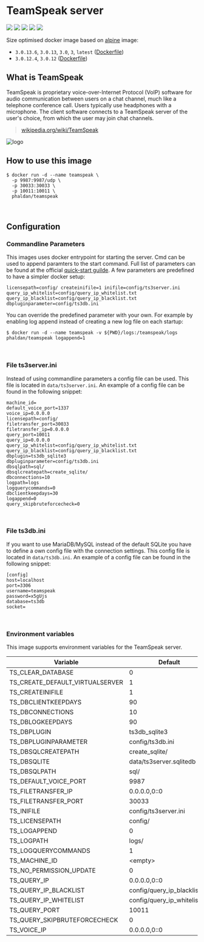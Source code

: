# TeamSpeak server

[![](https://images.microbadger.com/badges/version/phaldan/teamspeak.svg)](https://microbadger.com/images/phaldan/teamspeak) [![](https://images.microbadger.com/badges/image/phaldan/teamspeak.svg)](https://microbadger.com/images/phaldan/teamspeak) [![](https://img.shields.io/docker/stars/phaldan/teamspeak.svg)](https://hub.docker.com/r/phaldan/teamspeak/) [![](https://img.shields.io/docker/pulls/phaldan/teamspeak.svg)](https://hub.docker.com/r/phaldan/teamspeak/) [![](https://img.shields.io/docker/automated/phaldan/teamspeak.svg)](https://hub.docker.com/r/phaldan/teamspeak/)

Size optimised docker image based on [alpine](https://hub.docker.com/_/alpine/) image:

* `3.0.13.6`, `3.0.13`, `3.0`, `3`, `latest` ([Dockerfile](https://github.com/phaldan/docker-teamspeak/blob/cc4b6d4e48ed5b6a30448b017bee0f722b742725/Dockerfile))
* `3.0.12.4`, `3.0.12` ([Dockerfile](https://github.com/phaldan/docker-teamspeak/blob/cc4b6d4e48ed5b6a30448b017bee0f722b742725/Dockerfile))
&nbsp;

## What is TeamSpeak

TeamSpeak is proprietary voice-over-Internet Protocol (VoIP) software for audio communication between users on a chat channel, much like a telephone conference call. Users typically use headphones with a microphone. The client software connects to a TeamSpeak server of the user's choice, from which the user may join chat channels.

> [wikipedia.org/wiki/TeamSpeak](https://en.wikipedia.org/wiki/TeamSpeak)

![logo](https://raw.githubusercontent.com/phaldan/docker-teamspeak/54d169025092ad9f612a1647a5bc9e19fdbe56c6/logo.png)
&nbsp;

## How to use this image

```
$ docker run -d --name teamspeak \
  -p 9987:9987/udp \
  -p 30033:30033 \
  -p 10011:10011 \
  phaldan/teamspeak
```
&nbsp;

## Configuration

### Commandline Parameters

This images uses docker entrypoint for starting the server. Cmd can be used to append paramters to the start command. Full list of parameters can be found at the official [quick-start guilde](http://media.teamspeak.com/ts3_literature/TeamSpeak%203%20Server%20Quick%20Start.txt). A few parameters are predefined to have a simpler docker setup:

```
licensepath=config/ createinifile=1 inifile=config/ts3server.ini query_ip_whitelist=config/query_ip_whitelist.txt query_ip_blacklist=config/query_ip_blacklist.txt dbpluginparameter=config/ts3db.ini
```

You can override the predefined parameter with your own. For example by enabling log append instead of creating a new log file on each startup:

```
$ docker run -d --name teamspeak -v ${PWD}/logs:/teamspeak/logs phaldan/teamspeak logappend=1
```
&nbsp;

### File ts3server.ini

Instead of using commandline parameters a config file can be used. This file is located in `data/ts3server.ini`. An example of a config file can be found in the following snippet: 

```
machine_id=
default_voice_port=1337
voice_ip=0.0.0.0
licensepath=config/
filetransfer_port=30033
filetransfer_ip=0.0.0.0
query_port=10011
query_ip=0.0.0.0
query_ip_whitelist=config/query_ip_whitelist.txt
query_ip_blacklist=config/query_ip_blacklist.txt
dbplugin=ts3db_sqlite3
dbpluginparameter=config/ts3db.ini
dbsqlpath=sql/
dbsqlcreatepath=create_sqlite/
dbconnections=10
logpath=logs
logquerycommands=0
dbclientkeepdays=30
logappend=0
query_skipbruteforcecheck=0
```
&nbsp;

### File ts3db.ini

If you want to use MariaDB/MySQL instead of the default SQLite you have to define a own config file with the connection settings. This config file is located in `data/ts3db.ini`. An example of a config file can be found in the following snippet:

```
[config]
host=localhost
port=3306
username=teamspeak
password=x5gUjs
database=ts3db
socket=
```
&nbsp;

### Environment variables

This image supports environment variables for the TeamSpeak server.

|Variable|Default|
|-----------|---------|
|TS_CLEAR_DATABASE|0|
|TS_CREATE_DEFAULT_VIRTUALSERVER|1|
|TS_CREATEINIFILE|1|
|TS_DBCLIENTKEEPDAYS|90|
|TS_DBCONNECTIONS|10|
|TS_DBLOGKEEPDAYS|90|
|TS_DBPLUGIN|ts3db_sqlite3|
|TS_DBPLUGINPARAMETER|config/ts3db.ini|
|TS_DBSQLCREATEPATH|create_sqlite/|
|TS_DBSQLITE|data/ts3server.sqlitedb|
|TS_DBSQLPATH|sql/|
|TS_DEFAULT_VOICE_PORT|9987|
|TS_FILETRANSFER_IP|0.0.0.0,0::0|
|TS_FILETRANSFER_PORT|30033|
|TS_INIFILE|config/ts3server.ini|
|TS_LICENSEPATH|config/|
|TS_LOGAPPEND|0|
|TS_LOGPATH|logs/|
|TS_LOGQUERYCOMMANDS|1|
|TS_MACHINE_ID|&lt;empty&gt;|
|TS_NO_PERMISSION_UPDATE|0|
|TS_QUERY_IP|0.0.0.0,0::0|
|TS_QUERY_IP_BLACKLIST|config/query_ip_blacklist.txt|
|TS_QUERY_IP_WHITELIST|config/query_ip_whitelist.txt|
|TS_QUERY_PORT|10011|
|TS_QUERY_SKIPBRUTEFORCECHECK|0|
|TS_VOICE_IP|0.0.0.0,0::0|
